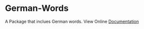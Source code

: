 # German-Words
A Package that inclues German words. View Online [Documentation](https://espanso.org/docs/get-started/)
